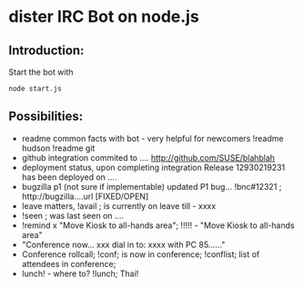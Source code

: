 dister IRC Bot on node.js
=========================
Introduction:
-------------
Start the bot with

    node start.js

Possibilities:
--------------
- readme common facts with bot - very helpful for newcomers
	!readme hudson
	!readme git
- github integration
	<nick> commited to .... http://github.com/SUSE/blahblah
- deployment status, upon completing integration
	Release 12930219231 has been deployed on .... 
- bugzilla p1 (not sure if implementable)
	<blah blah> updated P1 bug... 
	!bnc#12321 ; http://bugzilla....url [FIXED/OPEN]
- leave matters, !avail <nick>; <nick> is currently on leave till - xxxx
- !seen <nick>; <nick> was last seen on .... 
- !remind x "Move Kiosk to all-hands area"; <nick>!!!!! - "Move Kiosk to all-hands area"
- "Conference now... xxx dial in to: xxxx with PC 85......"
- Conference rollcall; !conf; <nick> is now in conference; !conflist; list of attendees in conference;
- lunch! - where to? !lunch; Thai!
